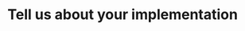 # Tell us about your implementation


<!-- Don't forget to send us an email informing us you've submitted your PR! -->